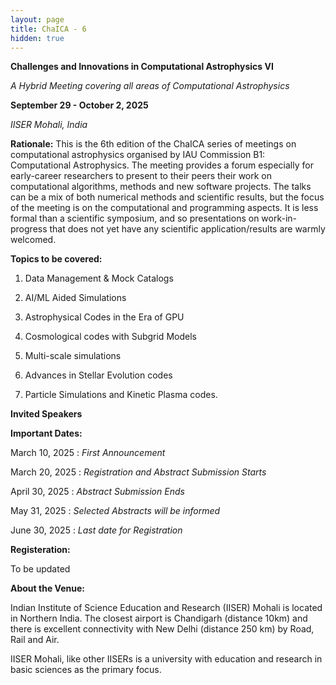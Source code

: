 ```yaml
---
layout: page
title: ChaICA - 6
hidden: true
---
```


**Challenges and Innovations in Computational Astrophysics VI**

*A Hybrid Meeting covering all areas of Computational Astrophysics*

**September 29 - October 2, 2025**

*IISER Mohali, India*

**Rationale:**
This is the 6th edition of the ChaICA series of meetings on computational astrophysics organised by IAU Commission B1: Computational Astrophysics. The meeting provides a forum especially for early-career researchers to present to their peers their work on computational algorithms, methods and new software projects. The talks can be a mix of both numerical methods and scientific results, but the focus of the meeting is on the computational and programming aspects. It is less formal than a scientific symposium, and so presentations on work-in-progress that does not yet have any scientific application/results are warmly welcomed.

**Topics to be covered:**

1. Data Management & Mock Catalogs

2. AI/ML Aided Simulations 

3. Astrophysical Codes in the Era of GPU

4. Cosmological codes with Subgrid Models 

5. Multi-scale simulations

6. Advances in Stellar Evolution codes

7. Particle Simulations and Kinetic Plasma codes.

**Invited Speakers**


**Important Dates:**

March 10, 2025 : *First Announcement*

March 20, 2025 : *Registration and Abstract Submission Starts*

April 30, 2025 : *Abstract Submission Ends*

May 31, 2025 : *Selected Abstracts will be informed*

June 30, 2025 : *Last date for Registration*


**Registeration:**

To be updated

**About the Venue:**

Indian Institute of Science Education and Research (IISER) Mohali is located in Northern India.  The closest airport is Chandigarh (distance 10km) and there is excellent connectivity with New Delhi (distance 250 km) by Road, Rail and Air.  

IISER Mohali, like other IISERs is a university with education and research in basic sciences as the primary focus. 

